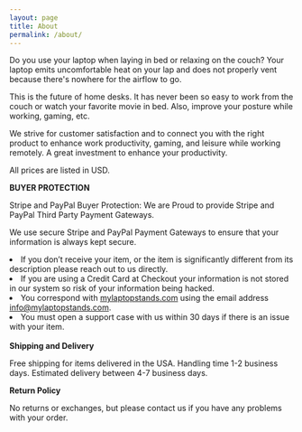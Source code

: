 ```yaml
---
layout: page
title: About
permalink: /about/
---
```


Do you use your laptop when laying in bed or relaxing on the couch? Your laptop emits uncomfortable heat on your lap and does not properly vent because there's nowhere for the airflow to go.

This is the future of home desks. It has never been so easy to work from the couch or watch your favorite movie in bed. Also, improve your posture while working, gaming, etc.

We strive for customer satisfaction and to connect you with the right product to enhance work productivity, gaming, and leisure while working remotely. A great investment to enhance your productivity.

All prices are listed in USD.


<b>BUYER PROTECTION</b>


Stripe and PayPal Buyer Protection: We are Proud to provide Stripe and PayPal Third Party Payment Gateways.

We use secure Stripe and PayPal Payment Gateways to ensure that your information is always kept secure.

<li>If you don’t receive your item, or the item is significantly different from its description please reach out to us directly.</li>

<li>If you are using a Credit Card at Checkout your information is not stored in our system so risk of your information being hacked.</li>

<li>You correspond with <a href="https://mylaptopstands.com">mylaptopstands.com</a> using the email address <a href="mailto:info@mylaptopstands.com">info@mylaptopstands.com</a>.</li>

<li>You must open a support case with us within 30 days if there is an issue with your item.</li>

<br>
<b>Shipping and Delivery</b>

Free shipping for items delivered in the USA.
Handling time 1-2 business days. Estimated delivery between 4-7 business days.


<b>Return Policy</b>

No returns or exchanges, but please contact us if you have any problems with your order.
